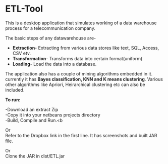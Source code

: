 # ETL-Tool

This is a desktop application that simulates working of a data warehouse process for a telecommunication company.

The basic steps of any datawarehouse are-
<ul>
<li> <b>Extraction</b>- Extracting from various data stores like text, SQL, Access, CSV etv.
<li> <b>Transformation</b>- Transforms data into certain format(uniform)
<li> <b>Loading</b>- Load the data into a database.
</ul>

The application also has a couple of mining algorithms embedded in it. currently it has <b>Bayes classification, KNN and K means clustering</b>. Various other algorithms like Apriori, Heirarchical clustering etc can also be included.

<b>To run:<br></b>

-Download an extract Zip<br>
-Copy it into your netbeans projects directory<br>
-Build, Compile and Run.<b

Or<br>
Refer to the Dropbox link in the first line. It has screenshots and built JAR file.

Or<br>
Clone the JAR in dist/ETL.jar
